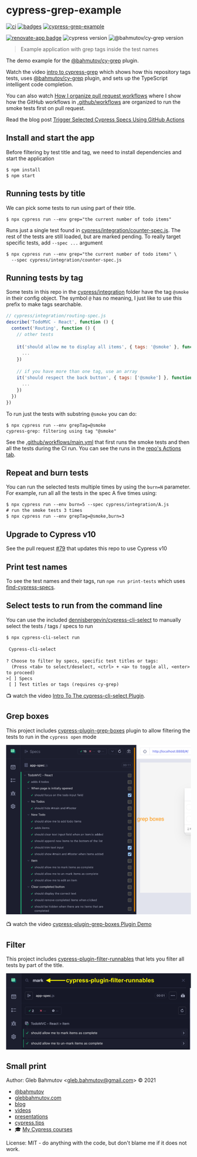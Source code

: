 # cypress-grep-example

[![ci](https://github.com/bahmutov/cypress-grep-example/actions/workflows/main.yml/badge.svg?branch=main)](https://github.com/bahmutov/cypress-grep-example/actions/workflows/main.yml) [![badges](https://github.com/bahmutov/cypress-grep-example/actions/workflows/badges.yml/badge.svg?branch=main)](https://github.com/bahmutov/cypress-grep-example/actions/workflows/badges.yml)
[![cypress-grep-example](https://img.shields.io/endpoint?url=https://dashboard.cypress.io/badge/simple/4agux9/main&style=flat&logo=cypress)](https://dashboard.cypress.io/projects/4agux9/runs)

[![renovate-app badge][renovate-badge]][renovate-app] ![cypress version](https://img.shields.io/badge/cypress-15.5.0-brightgreen) ![@bahmutov/cy-grep version](https://img.shields.io/badge/@bahmutov/cy--grep-2.1.0-brightgreen)

> Example application with grep tags inside the test names

The demo example for the [@bahmutov/cy-grep](https://github.com/bahmutov/cy-grep) plugin.

Watch the video [intro to cypress-grep](https://www.youtube.com/watch?v=HS-Px-Sghd8) which shows how this repository tags tests, uses [@bahmutov/cy-grep](https://github.com/bahmutov/cy-grep) plugin, and sets up the TypeScript intelligent code completion.

You can also watch [How I organize pull request workflows](https://youtu.be/SFW7Ecj5TNE) where I show how the GitHub workflows in [.github/workflows](./.github/workflows) are organized to run the smoke tests first on pull request.

Read the blog post [Trigger Selected Cypress Specs Using GitHub Actions](https://glebbahmutov.com/blog/trigger-cypress-specs/)

## Install and start the app

Before filtering by test title and tag, we need to install dependencies and start the application

```shell
$ npm install
$ npm start
```

## Running tests by title

We can pick some tests to run using part of their title.

```shell
$ npx cypress run --env grep="the current number of todo items"
```

Runs just a single test found in [cypress/integration/counter-spec.js](./cypress/integration/counter-spec.js). The rest of the tests are still loaded, but are marked pending. To really target specific tests, add `--spec ...` argument

```shell
$ npx cypress run --env grep="the current number of todo items" \
  --spec cypress/integration/counter-spec.js
```

## Running tests by tag

Some tests in this repo in the [cypress/integration](./cypress/integration) folder have the tag `@smoke` in their config object. The symbol `@` has no meaning, I just like to use this prefix to make tags searchable.

```js
// cypress/integration/routing-spec.js
describe('TodoMVC - React', function () {
  context('Routing', function () {
    // other tests

    it('should allow me to display all items', { tags: '@smoke' }, function () {
      ...
    })

    // if you have more than one tag, use an array
    it('should respect the back button', { tags: ['@smoke'] }, function () {
      ...
    })
  })
})
```

To run just the tests with substring `@smoke` you can do:

```text
$ npx cypress run --env grepTag=@smoke
cypress-grep: filtering using tag "@smoke"
```

See the [.github/workflows/main.yml](./.github/workflows/main.yml) that first runs the smoke tests and then all the tests during the CI run. You can see the runs in the [repo's Actions tab](https://github.com/bahmutov/cypress-grep-example/actions).

## Repeat and burn tests

You can run the selected tests multiple times by using the `burn=N` parameter. For example, run all all the tests in the spec A five times using:

```text
$ npx cypress run --env burn=5 --spec cypress/integration/A.js
# run the smoke tests 3 times
$ npx cypress run --env grepTag=@smoke,burn=3
```

## Upgrade to Cypress v10

See the pull request [#79](https://github.com/bahmutov/cypress-grep-example/pull/79) that updates this repo to use Cypress v10

## Print test names

To see the test names and their tags, run `npm run print-tests` which uses [find-cypress-specs](https://github.com/bahmutov/find-cypress-specs).

## Select tests to run from the command line

You can use the included [dennisbergevin/cypress-cli-select](https://github.com/dennisbergevin/cypress-cli-select) to manually select the tests / tags / specs to run

```
$ npx cypress-cli-select run

 Cypress-cli-select

? Choose to filter by specs, specific test titles or tags:
  (Press <tab> to select/deselect, <ctrl> + <a> to toggle all, <enter> to proceed)
>[ ] Specs
 [ ] Test titles or tags (requires cy-grep)
```

📺 watch the video [Intro To The cypress-cli-select Plugin](https://youtu.be/lnehIEzJhlI).

## Grep boxes

This project includes [cypress-plugin-grep-boxes](https://github.com/dennisbergevin/cypress-plugin-grep-boxes) plugin to allow filtering the tests to run in the `cypress open` mode

![Cypress grep boxes plugin](./images/grep-boxes.png)

📺 watch the video [cypress-plugin-grep-boxes Plugin Demo](https://youtu.be/u66poGcpyyQ)

## Filter

This project includes [cypress-plugin-filter-runnables](https://github.com/dennisbergevin/cypress-plugin-filter-runnables) that lets you filter all tests by part of the title.

![Filter tests with the word "mark" in the title](./images/mark.png)

## Small print

Author: Gleb Bahmutov &lt;gleb.bahmutov@gmail.com&gt; &copy; 2021

- [@bahmutov](https://twitter.com/bahmutov)
- [glebbahmutov.com](https://glebbahmutov.com)
- [blog](https://glebbahmutov.com/blog)
- [videos](https://www.youtube.com/glebbahmutov)
- [presentations](https://slides.com/bahmutov)
- [cypress.tips](https://cypress.tips)
- 🎓 [My Cypress courses](https://cypress.tips/courses)

License: MIT - do anything with the code, but don't blame me if it does not work.

[renovate-badge]: https://img.shields.io/badge/renovate-app-blue.svg
[renovate-app]: https://renovateapp.com/
